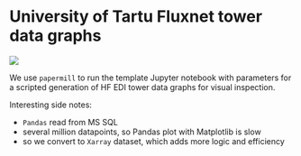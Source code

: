# University of Tartu Fluxnet tower data graphs

![](https://storage.googleapis.com/geo-assets/fluxnet/today_and_yesterday_Palo_ClearCut_PaloclearHFdata_CO2_dry_Avg.png)

We use `papermill` to run the template Jupyter notebook with parameters for a scripted generation of HF EDI tower data graphs for visual inspection.

Interesting side notes:

- `Pandas` read from MS SQL
- several million datapoints, so Pandas plot with Matplotlib is slow
- so we convert to `Xarray` dataset, which adds more logic and efficiency

